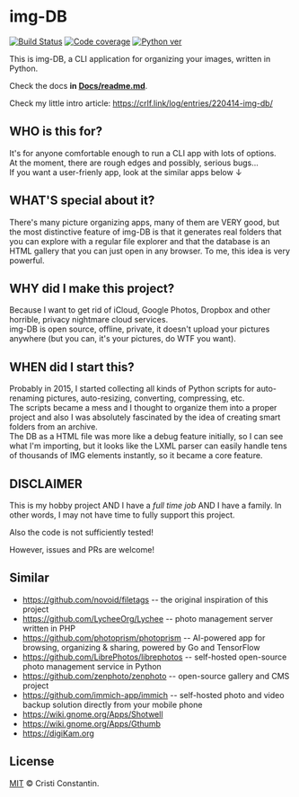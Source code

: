 # img-DB

  [![Build Status][build-image]][build-url]
  [![Code coverage][cover-image]][cover-url]
  [![Python ver][python-image]][python-url]

This is img-DB, a CLI application for organizing your images, written in Python.

Check the docs **in [Docs/readme.md](https://github.com/croqaz/img-db/blob/main/docs/readme.md)**.

Check my little intro article: https://crlf.link/log/entries/220414-img-db/


## WHO is this for?
It's for anyone comfortable enough to run a CLI app with lots of options.<br>
At the moment, there are rough edges and possibly, serious bugs...<br>
If you want a user-frienly app, look at the similar apps below ↓

## WHAT'S special about it?
There's many picture organizing apps, many of them are VERY good, but the most distinctive feature of img-DB is that it generates real folders that you can explore with a regular file explorer and that the database is an HTML gallery that you can just open in any browser. To me, this idea is very powerful.

## WHY did I make this project?
Because I want to get rid of iCloud, Google Photos, Dropbox and other horrible, privacy nightmare cloud services.<br>
img-DB is open source, offline, private, it doesn't upload your pictures anywhere (but you can, it's your pictures, do WTF you want).

## WHEN did I start this?
Probably in 2015, I started collecting all kinds of Python scripts for auto-renaming pictures, auto-resizing, converting, compressing, etc.<br>
The scripts became a mess and I thought to organize them into a proper project and also I was absolutely fascinated by the idea of creating smart folders from an archive.<br>
The DB as a HTML file was more like a debug feature initially, so I can see what I'm importing, but it looks like the LXML parser can easily handle tens of thousands of IMG elements instantly, so it became a core feature.

## DISCLAIMER
This is my hobby project AND I have a *full time job* AND I have a family. In other words, I may not have time to fully support this project.

Also the code is not sufficiently tested!

However, issues and PRs are welcome!


## Similar

- https://github.com/novoid/filetags -- the original inspiration of this project
- https://github.com/LycheeOrg/Lychee -- photo management server written in PHP
- https://github.com/photoprism/photoprism -- AI-powered app for browsing, organizing & sharing, powered by Go and TensorFlow
- https://github.com/LibrePhotos/librephotos -- self-hosted open-source photo management service in Python
- https://github.com/zenphoto/zenphoto -- open-source gallery and CMS project
- https://github.com/immich-app/immich -- self-hosted photo and video backup solution directly from your mobile phone
- https://wiki.gnome.org/Apps/Shotwell
- https://wiki.gnome.org/Apps/Gthumb
- https://digiKam.org

## License

[MIT](LICENSE) © Cristi Constantin.


[build-image]: https://github.com/croqaz/img-db/workflows/Python/badge.svg
[build-url]: https://github.com/croqaz/img-db/actions
[cover-image]: https://codecov.io/gh/croqaz/img-db/branch/main/graph/badge.svg?token=PR0PO1R23K
[cover-url]: https://codecov.io/gh/croqaz/img-db
[python-image]: https://img.shields.io/badge/Python-3.13-blue.svg
[python-url]: https://python.org
